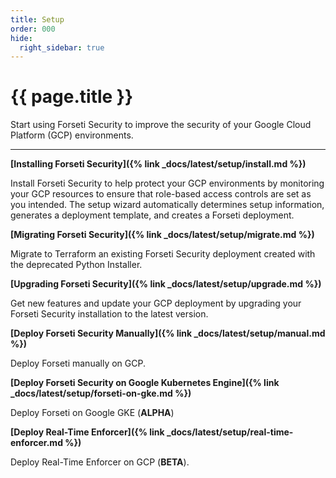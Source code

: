 ```yaml
---
title: Setup
order: 000
hide:
  right_sidebar: true
---
```


# {{ page.title }}

Start using Forseti Security to improve the security of your Google Cloud
Platform (GCP) environments.

---

**[Installing Forseti Security]({% link _docs/latest/setup/install.md %})**

Install Forseti Security to help protect your GCP environments by monitoring your GCP resources to
ensure that role-based access controls are set as you intended. The setup wizard automatically
determines setup information, generates a deployment template, and creates a Forseti deployment.

**[Migrating Forseti Security]({% link _docs/latest/setup/migrate.md %})**

Migrate to Terraform an existing Forseti Security deployment created
with the deprecated Python Installer.

**[Upgrading Forseti Security]({% link _docs/latest/setup/upgrade.md %})**

Get new features and update your GCP deployment by upgrading your Forseti Security installation
to the latest version.

**[Deploy Forseti Security Manually]({% link _docs/latest/setup/manual.md %})**

Deploy Forseti manually on GCP.

**[Deploy Forseti Security on Google Kubernetes Engine]({% link _docs/latest/setup/forseti-on-gke.md %})**

Deploy Forseti on Google GKE (**ALPHA**)

**[Deploy Real-Time Enforcer]({% link _docs/latest/setup/real-time-enforcer.md %})**

Deploy Real-Time Enforcer on GCP (**BETA**).
